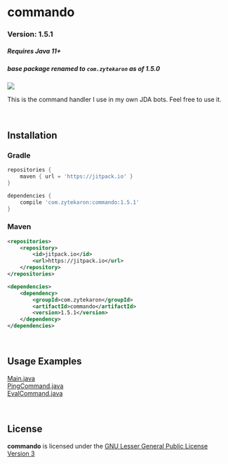 # commando
### Version: 1.5.1
##### Requires Java 11+
##### base package renamed to `com.zytekaron` as of 1.5.0
[![](https://jitpack.io/v/com.zytekaron/commando.svg)](https://jitpack.io/#com.zytekaron/commando)

This is the command handler I use in my own JDA bots. Feel free to use it.

<br>

## Installation

### Gradle
```groovy
repositories {
    maven { url = 'https://jitpack.io' }
}
```
```groovy
dependencies {
    compile 'com.zytekaron:commando:1.5.1'
}
```

### Maven
```xml
<repositories>
    <repository>
        <id>jitpack.io</id>
        <url>https://jitpack.io</url>
    </repository>
</repositories>
```

```xml
<dependencies>
    <dependency>
        <groupId>com.zytekaron</groupId>
        <artifactId>commando</artifactId>
        <version>1.5.1</version>
    </dependency>
</dependencies>
```

<br>

## Usage Examples
[Main.java](src/test/java/com/zytekaron/commando/Main.java)
<br>
[PingCommand.java](src/test/java/com/zytekaron/commando/commands/PingCommand.java)
<br>
[EvalCommand.java](src/test/java/com/zytekaron/commando/commands/EvalCommand.java)

<br>

## License
<b>commando</b> is licensed under the [GNU Lesser General Public License Version 3](https://github.com/Zytekaron/commando/blob/master/LICENSE)
